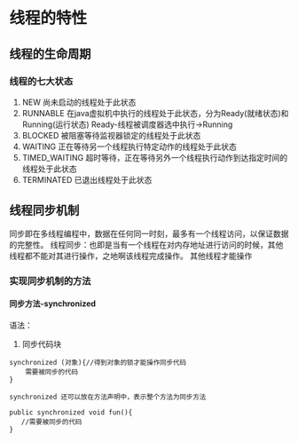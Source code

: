 # 线程的特性
## 线程的生命周期
### 线程的七大状态
1. NEW 尚未启动的线程处于此状态
2. RUNNABLE 在java虚拟机中执行的线程处于此状态，分为Ready(就绪状态)和Running(运行状态)
Ready-线程被调度器选中执行->Running
3. BLOCKED 被阻塞等待监视器锁定的线程处于此状态
4. WAITING 正在等待另一个线程执行特定动作的线程处于此状态
5. TIMED_WAITING 超时等待，正在等待另外一个线程执行动作到达指定时间的线程处于此状态
6. TERMINATED 已退出线程处于此状态

## 线程同步机制
同步即在多线程编程中，数据在任何同一时刻，最多有一个线程访问，以保证数据的完整性。
线程同步：也即是当有一个线程在对内存地址进行访问的时候，其他线程都不能对其进行操作，之地啊该线程完成操作。
其他线程才能操作

### 实现同步机制的方法
#### 同步方法-synchronized
语法：
1. 同步代码块
```
synchronized (对象){//得到对象的锁才能操作同步代码
    需要被同步的代码
}

synchronized 还可以放在方法声明中，表示整个方法为同步方法

public synchronized void fun(){
   //需要被同步的代码
}

```
